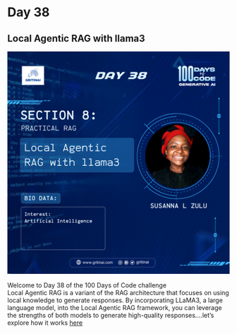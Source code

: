 # Day 38

## Local Agentic RAG with llama3

![100 days of code Day 38](../../Images/Day38.png)

Welcome to Day 38 of the 100 Days of Code challenge  
Local Agentic RAG is a variant of the RAG architecture that focuses on using local knowledge to generate responses. By incorporating LLaMA3, a large language model, into the Local Agentic RAG framework, you can leverage the strengths of both models to generate high-quality responses….let’s explore how it works [here](https://www.youtube.com/watch?v=u5Vcrwpzoz8)

